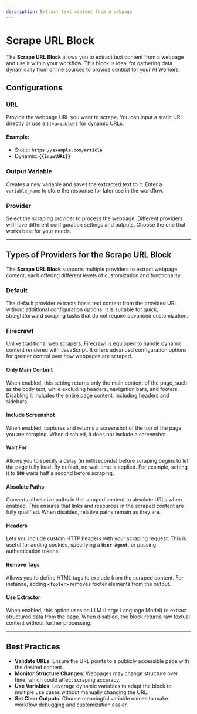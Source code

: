 ```yaml
---
description: Extract text content from a webpage
---
```


# Scrape URL Block

The **Scrape URL Block** allows you to extract text content from a webpage and use it within your workflow. This block is ideal for gathering data dynamically from online sources to provide context for your AI Workers.

## **Configurations**

### **URL**

Provide the webpage URL you want to scrape. You can input a static URL directly or use a `{{variable}}` for dynamic URLs.

#### **Example**:

* Static: **`https://example.com/article`**
* Dynamic: **`{{inputURL}}`**

### **Output Variable**

Creates a new variable and saves the extracted text to it. Enter a `variable_name` to store the response for later use in the workflow.

### **Provider**

Select the scraping provider to process the webpage. Different providers will have different configuration settings and outputs. Choose the one that works best for your needs.

***

## Types of Providers for the Scrape URL Block

The **Scrape URL Block** supports multiple providers to extract webpage content, each offering different levels of customization and functionality.

### **Default**

The default provider extracts basic text content from the provided URL without additional configuration options. It is suitable for quick, straightforward scraping tasks that do not require advanced customization.

### **Firecrawl**

Unlike traditional web scrapers, [Firecrawl](https://www.firecrawl.dev/) is equipped to handle dynamic content rendered with JavaScript. It offers advanced configuration options for greater control over how webpages are scraped.

#### **Only Main Content**

When enabled, this setting returns only the main content of the page, such as the body text, while excluding headers, navigation bars, and footers. Disabling it includes the entire page content, including headers and sidebars.

#### **Include Screenshot**

When enabled, captures and returns a screenshot of the top of the page you are scraping. When disabled, it does not include a screenshot.

#### **Wait For**

Allows you to specify a delay (in milliseconds) before scraping begins to let the page fully load. By default, no wait time is applied. For example, setting it to **`500`** waits half a second before scraping.

#### **Absolute Paths**

Converts all relative paths in the scraped content to absolute URLs when enabled. This ensures that links and resources in the scraped content are fully qualified. When disabled, relative paths remain as they are.

#### **Headers**

Lets you include custom HTTP headers with your scraping request. This is useful for adding cookies, specifying a **`User-Agent`**, or passing authentication tokens.

#### **Remove Tags**

Allows you to define HTML tags to exclude from the scraped content. For instance, adding **`<footer>`** removes footer elements from the output.

#### **Use Extractor**

When enabled, this option uses an LLM (Large Language Model) to extract structured data from the page. When disabled, the block returns raw textual content without further processing.

***

## Best Practices

* **Validate URLs**: Ensure the URL points to a publicly accessible page with the desired content.
* **Monitor Structure Changes**: Webpages may change structure over time, which could affect scraping accuracy.
* **Use Variables**: Leverage dynamic variables to adapt the block to multiple use cases without manually changing the URL.
* **Set Clear Outputs**: Choose meaningful variable names to make workflow debugging and customization easier.
